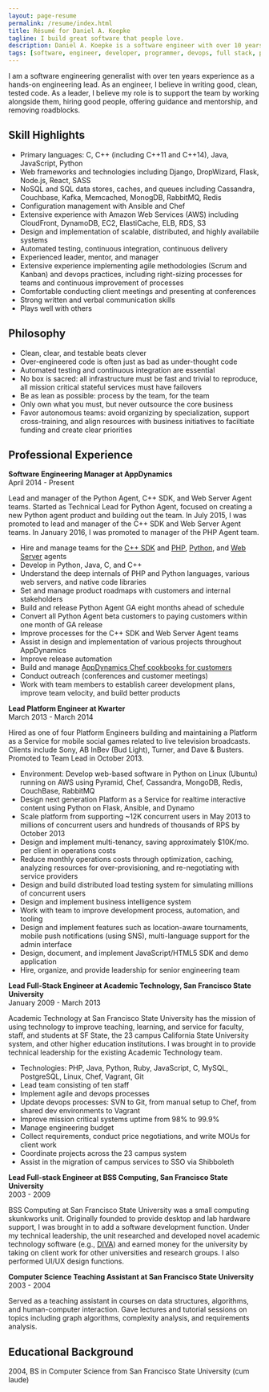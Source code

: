 ```yaml
---
layout: page-resume
permalink: /resume/index.html
title: Résumé for Daniel A. Koepke
tagline: I build great software that people love.
description: Daniel A. Koepke is a software engineer with over 10 years of experience. This is his résumé.
tags: [software, engineer, developer, programmer, devops, full stack, platform, backend, python, aws, nosql, ruby, c, c++, javascript, java, scalability, high availability, architecture, lean, agile, scrum, kanban, distributed computing, algorithms, cloud computing, manager, lead, apache, web server, apm, performance, monitoring, server, server-side]
---
```


I am a software engineering generalist with over ten years experience as a hands-on engineering lead. As an engineer, I believe in writing good, clean, tested code. As a leader, I believe my role is to support the team by working alongside them, hiring good people, offering guidance and mentorship, and removing roadblocks.

## Skill Highlights

* Primary languages: C, C++ (including C++11 and C++14), Java, JavaScript, Python
* Web frameworks and technologies including Django, DropWizard, Flask, Node.js, React, SASS
* NoSQL and SQL data stores, caches, and queues including Cassandra, Couchbase, Kafka, Memcached, MonogDB, RabbitMQ, Redis
* Configuration management with Ansible and Chef
* Extensive experience with Amazon Web Services (AWS) including CloudFront, DynamoDB, EC2, ElastiCache, ELB, RDS, S3
* Design and implementation of scalable, distributed, and highly availabile systems
* Automated testing, continuous integration, continuous delivery
* Experienced leader, mentor, and manager
* Extensive experience implementing agile methodologies (Scrum and Kanban) and devops practices, including right-sizing processes for teams and continuous improvement of processes
* Comfortable conducting client meetings and presenting at conferences
* Strong written and verbal communication skills
* Plays well with others

## Philosophy

* Clean, clear, and testable beats clever
* Over-engineered code is often just as bad as under-thought code
* Automated testing and continuous integration are essential
* No box is sacred: all infrastructure must be fast and trivial to reproduce, all mission critical stateful services must have failovers
* Be as lean as possible: process by the team, for the team
* Only own what you must, but never outsource the core business
* Favor autonomous teams: avoid organizing by specialization, support cross-training, and align resources with business initiatives to faciltiate funding and create clear priorities

## Professional Experience

**Software Engineering Manager at AppDynamics**<br>
April 2014 - Present

Lead and manager of the Python Agent, C++ SDK, and Web Server Agent teams. Started as Technical Lead for Python Agent, focused on creating a new Python agent product and building out the team. In July 2015, I was promoted to lead and manager of the C++ SDK and Web Server Agent teams. In January 2016, I was promoted to manager of the PHP Agent team.

* Hire and manage teams for the [C++ SDK](http://www.appdynamics.com/cpp/) and [PHP](http://appdynamics.com/php/), [Python](http://appdynamics.com/python), and [Web Server](http://www.appdynamics.com/apache-web-server/) agents
* Develop in Python, Java, C, and C++
* Understand the deep internals of PHP and Python languages, various web servers, and native code libraries
* Set and manage product roadmaps with customers and internal stakeholders
* Build and release Python Agent GA eight months ahead of schedule
* Convert all Python Agent beta customers to paying customers within one month of GA release
* Improve processes for the C++ SDK and Web Server Agent teams
* Assist in design and implementation of various projects throughout AppDynamics
* Improve release automation
* Build and manage [AppDynamics Chef cookbooks for customers](https://github.com/appdynamics/appdynamics-cookbooks)
* Conduct outreach (conferences and customer meetings)
* Work with team members to establish career development plans, improve team velocity, and build better products

**Lead Platform Engineer at Kwarter**<br>
March 2013 - March 2014

Hired as one of four Platform Engineers building and maintaining a Platform as a Service for mobile social games related to live television broadcasts. Clients include Sony, AB InBev (Bud Light), Turner, and Dave & Busters. Promoted to Team Lead in October 2013.

* Environment: Develop web-based software in Python on Linux (Ubuntu) running on AWS using Pyramid, Chef, Cassandra, MongoDB, Redis, CouchBase, RabbitMQ
* Design next generation Platform as a Service for realtime interactive content using Python on Flask, Ansible, and Dynamo
* Scale platform from supporting ~12K concurrent users in May 2013 to millions of concurrent users and hundreds of thousands of RPS by October 2013
* Design and implement multi-tenancy, saving approximately $10K/mo. per client in operations costs
* Reduce monthly operations costs through optimization, caching, analyzing resources for over-provisioning, and re-negotiating with service providers
* Design and build distributed load testing system for simulating millions of concurrent users
* Design and implement business intelligence system
* Work with team to improve development process, automation, and tooling
* Design and implement features such as location-aware tournaments, mobile push notifications (using SNS), multi-language support for the admin interface
* Design, document, and implement JavaScript/HTML5 SDK and demo application
* Hire, organize, and provide leadership for senior engineering team

**Lead Full-Stack Engineer at Academic Technology, San Francisco State University**<br>
January 2009 - March 2013

Academic Technology at San Francisco State University has the mission of using technology to improve teaching, learning, and service for faculty, staff, and students at SF State, the 23 campus California State University system, and other higher education institutions. I was brought in to provide technical leadership for the existing Academic Technology team.

* Technologies: PHP, Java, Python, Ruby, JavaScript, C, MySQL, PostgreSQL, Linux, Chef, Vagrant, Git
* Lead team consisting of ten staff
* Implement agile and devops processes
* Update devops processes: SVN to Git, from manual setup to Chef, from shared dev environments to Vagrant
* Improve mission critical systems uptime from 98% to 99.9%
* Manage engineering budget
* Collect requirements, conduct price negotiations, and write MOUs for client work
* Coordinate projects across the 23 campus system
* Assist in the migration of campus services to SSO via Shibboleth

**Lead Full-stack Engineer at BSS Computing, San Francisco State University**<br>
2003 - 2009

BSS Computing at San Francisco State University was a small computing skunkworks unit. Originally founded to provide desktop and lab hardware support, I was brought in to add a software development function. Under my technical leadership, the unit researched and developed novel academic technology software (e.g., [DIVA](https://diva.sfsu.edu/)) and earned money for the university by taking on client work for other universities and research groups. I also performed UI/UX design functions.

**Computer Science Teaching Assistant at San Francisco State University**<br>
2003 - 2004

Served as a teaching assistant in courses on data structures, algorithms, and human-computer interaction. Gave lectures and tutorial sessions on topics including graph algorithms, complexity analysis, and requirements analysis.

## Educational Background

2004, BS in Computer Science from San Francisco State University (cum laude)

